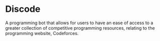 # Discode
A programming bot that allows for users to have an ease of access to a greater collection of competitive programming resources, relating to the programming website, Codeforces. 
